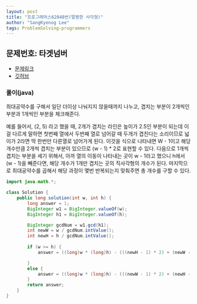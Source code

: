 ```yaml
---
layout: post
title: "프로그래머스62048번(멀쩡한 사각형)"
author: "SangKyenog Lee"
tags: ProblemSolving-programmers
---
```


## 문제번호: 타겟넘버
- [문제링크](https://programmers.co.kr/learn/courses/30/lessons/43165)
- [깃허브](https://github.com/sksk713/PS/blob/master/Solve008/%ED%83%80%EA%B2%9F%EB%84%98%EB%B2%84.java)

### 풀이(java)
최대공약수를 구해서 일단 더이상 나눠지지 않을때까지 나누고, 겹치는 부분이 2개씩인 부분과 1개씩인 부분을 체크해준다.

예를 들어서, (2, 5) 라고 했을 때, 2개가 겹치는 라인은 높이가 2.5인 부분이 되는데 이걸 다르게 말하면 첫번째 열에서 두번째 열로 넘어갈 때 두개가 겹친다는 소리이므로 넓이가 2라면 딱 한번만 다른열로 넘어가게 된다. 이것을 식으로 나타내면 W - 1이고 해당 개수만큼 2개씩 겹치는 부분이 있으므로 (w - 1) * 2로 표현할 수 있다.
다음으로 1개씩 겹치는 부분을 세기 위해서, 아까 열의 이동이 나타내는 곳이 w - 1라고 했으니 h에서 (w - 1)을 빼준다면, 해당 개수가 1개만 겹치는 곳의 직사각형의 개수가 된다.
마지막으로 최대공약수를 곱해서 해당 과정이 몇번 반복되는지 맞춰주면 총 개수를 구할 수 있다.

```java
import java.math.*;

class Solution {
    public long solution(int w, int h) {
        long answer = 1;
        BigInteger w1 = BigInteger.valueOf(w);
        BigInteger h1 = BigInteger.valueOf(h);

        BigInteger gcdNum = w1.gcd(h1);
        int newW = w / gcdNum.intValue();
        int newH = h / gcdNum.intValue();
        
        if (w >= h) {
            answer = ((long)w * (long)h) - (((newH - 1) * 2) + (newW - (newH - 1)) * gcdNum.intValue();

        }
        else {
            answer = ((long)w * (long)h) - (((newW - 1) * 2) + (newH - (newW - 1)) * gcdNum.intValue();
        }
        return answer;
    }
}
```